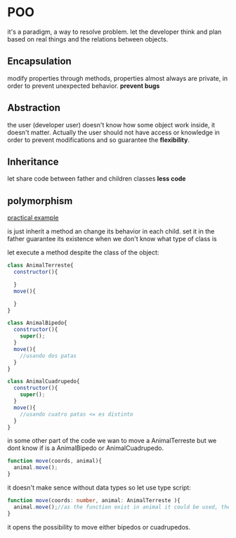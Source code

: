 # POO
it's a paradigm, a way to resolve problem. let the developer think and plan based on real things and the relations between objects.

## Encapsulation
modify properties through methods, properties almost always are private, in order to prevent unexpected behavior. **prevent bugs**

## Abstraction
the user (developer user) doesn't know how some object work inside, it doesn't matter. Actually the user should not have access or knowledge in order to prevent modifications and so guarantee the **flexibility**.

## Inheritance
let share code between father and children classes **less code**

## polymorphism

[practical example](https://www.youtube.com/watch?v=bblFTvuk4pY&ab_channel=Absolute)

is just inherit a method an change its behavior in each child. set it in the father guarantee its existence when we don't know what type of class is

let execute a method despite the class of the object:

```js
class AnimalTerreste{
  constructor(){

  }
  move(){

  }
}

class AnimalBipedo{
  constructor(){
    super();
  }
  move(){
    //usando dos patas
  }
}

class AnimalCuadrupedo{
  constructor(){
    super();
  }
  move(){
    //usando cuatro patas <= es distinto
  }
}
```

in some other part of the code we wan to move a AnimalTerreste but we dont know if is a AnimalBipedo or AnimalCuadrupedo.

```js
function move(coords, animal){
  animal.move();
}
```
it doesn't make sence without data types so let use type script:

```TypeScript
function move(coords: number, animal: AnimalTerreste ){
  animal.move();//as the function exist in animal it could be used, then the method will execute depending if is a bipedo or a cuadrupedo.
}
```
it opens the possibility to move either bipedos or cuadrupedos.